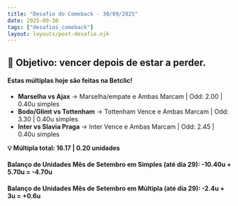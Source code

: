 ```yaml
---
title: "Desafio do Comeback - 30/09/2025"
date: 2025-09-30
tags: ["desafios_comeback"]
layout: layouts/post-desafio.njk
---
```


## 🎯 Objetivo: vencer depois de estar a perder.

#### Estas múltiplas hoje são feitas na Betclic!

- **Marselha vs Ajax** → Marselha/empate e Ambas Marcam | Odd: 2.00 | 0.40u simples 
- **Bodo/Glimt vs Tottenham** → Tottenham Vence e Ambas Marcam | Odd: 3.30 | 0.40u simples 
- **Inter vs Slavia Praga** → Inter Vence e Ambas Marcam | Odd: 2.45 | 0.40u simples 

**💡 Múltipla total: 16.17 | 0.20 unidades** 

#### Balanço de Unidades Mês de Setembro em Simples (até dia 29): -10.40u + 5.70u = -4.70u
#### Balanço de Unidades Mês de Setembro em Múltipla (até dia 29): -2.4u + 3u = +0.6u